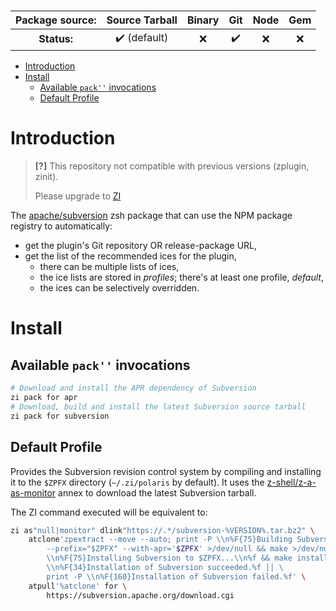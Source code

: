 <h3>

| **Package source:** |        Source Tarball        | Binary |        Git         | Node | Gem |
| :-----------------: | :--------------------------: | :----: | :----------------: | :--: | :-: |
|     **Status:**     | :heavy_check_mark: (default) |  :x:   | :heavy_check_mark: | :x:  | :x: |

</h3>

- [Introduction](#introduction)
- [Install](#install)
  - [Available `pack''` invocations](#available-pack-invocations)
  - [Default Profile](#default-profile)

# Introduction

> **[?]**
> This repository not compatible with previous versions (zplugin, zinit).
>
> Please upgrade to [ZI](https://github.com/z-shell-zi)

The [apache/subversion](https://github.com/apache/subversion) zsh package that can use the NPM package registry to automatically:

- get the plugin's Git repository OR release-package URL,
- get the list of the recommended ices for the plugin,
  - there can be multiple lists of ices,
  - the ice lists are stored in _profiles_; there's at least one profile, _default_,
  - the ices can be selectively overridden.

# Install

## Available `pack''` invocations

```zsh
# Download and install the APR dependency of Subversion
zi pack for apr
# Download, build and install the latest Subversion source tarball
zi pack for subversion
```

## Default Profile

Provides the Subversion revision control system by compiling and installing it
to the `$ZPFX` directory (`~/.zi/polaris` by default). It uses the
[z-shell/z-a-as-monitor](https://github.com/z-shell/z-a-as-monitor) annex to
download the latest Subversion tarball.

The ZI command executed will be equivalent to:

```zsh
zi as"null|monitor" dlink"https://.*/subversion-%VERSION%.tar.bz2" \
    atclone'zpextract --move --auto; print -P \\n%F{75}Building Subversion...\\n%f; ./configure \
        --prefix="$ZPFX" --with-apr='$ZPFX' >/dev/null && make >/dev/null && print -P \
        \\n%F{75}Installing Subversion to $ZPFX...\\n%f && make install >/dev/null && print -P \
        \\n%F{34}Installation of Subversion succeeded.%f || \
        print -P \\n%F{160}Installation of Subversion failed.%f' \
    atpull'%atclone' for \
        https://subversion.apache.org/download.cgi
```
